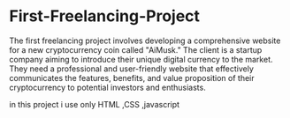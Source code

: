 # First-Freelancing-Project



The first freelancing project involves developing a comprehensive website for a new cryptocurrency coin called "AiMusk." The client is a startup company aiming to introduce their unique digital currency to the market. They need a professional and user-friendly website that effectively communicates the features, benefits, and value proposition of their cryptocurrency to potential investors and enthusiasts.



in this project i use only HTML ,CSS ,javascript
